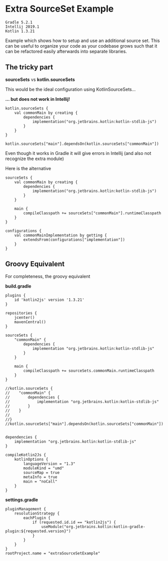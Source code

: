 # Extra SourceSet Example

```
Gradle 5.2.1
Intellij 2019.1
Kotlin 1.3.21
```

Example which shows how to setup and use an additional source set.
This can be useful to organize your code as your codebase grows 
such that it can be refactored easily afterwards into separate libraries.

## The tricky part

**sourceSets** vs **kotlin.sourceSets**

This would be the ideal configuration using KotlinSourceSets...

**... but does not work in Intellij!**

```
kotlin.sourceSets {
    val commonMain by creating {
        dependencies {
            implementation("org.jetbrains.kotlin:kotlin-stdlib-js")
        }
    }
}

kotlin.sourceSets["main"].dependsOn(kotlin.sourceSets["commonMain"])
```

Even though it works in Gradle it will give errors in Intellij (and also not recognize the extra module)

Here is the alternative 

```
sourceSets {
    val commonMain by creating {
        dependencies {
            implementation("org.jetbrains.kotlin:kotlin-stdlib-js")
        }
    }

    main {
        compileClasspath += sourceSets["commonMain"].runtimeClasspath
    }
}

configurations {
    val commonMainImplementation by getting {
        extendsFrom(configurations["implementation"])
    }
}
```

## Groovy Equivalent

For completeness, the groovy equivalent

**build.gradle**

```
plugins {
    id 'kotlin2js' version '1.3.21'
}

repositories {
    jcenter()
    mavenCentral()
}

sourceSets {
    "commonMain" {
        dependencies {
            implementation "org.jetbrains.kotlin:kotlin-stdlib-js"
        }
    }

    main {
        compileClasspath += sourceSets.commonMain.runtimeClasspath
    }
}

//kotlin.sourceSets {
//    "commonMain" {
//        dependencies {
//            implementation "org.jetbrains.kotlin:kotlin-stdlib-js"
//        }
//    }
//
//}
//kotlin.sourceSets["main"].dependsOn(kotlin.sourceSets["commonMain"])


dependencies {
    implementation "org.jetbrains.kotlin:kotlin-stdlib-js"
}

compileKotlin2Js {
    kotlinOptions {
        languageVersion = "1.3"
        moduleKind = "umd"
        sourceMap = true
        metaInfo = true
        main = "noCall"
    }
}
```

**settings.gradle**

```
pluginManagement {
    resolutionStrategy {
        eachPlugin {
            if (requested.id.id == "kotlin2js") {
                useModule("org.jetbrains.kotlin:kotlin-gradle-plugin:${requested.version}")
            }
        }
    }
}
rootProject.name = "extraSourceSetExample"
```